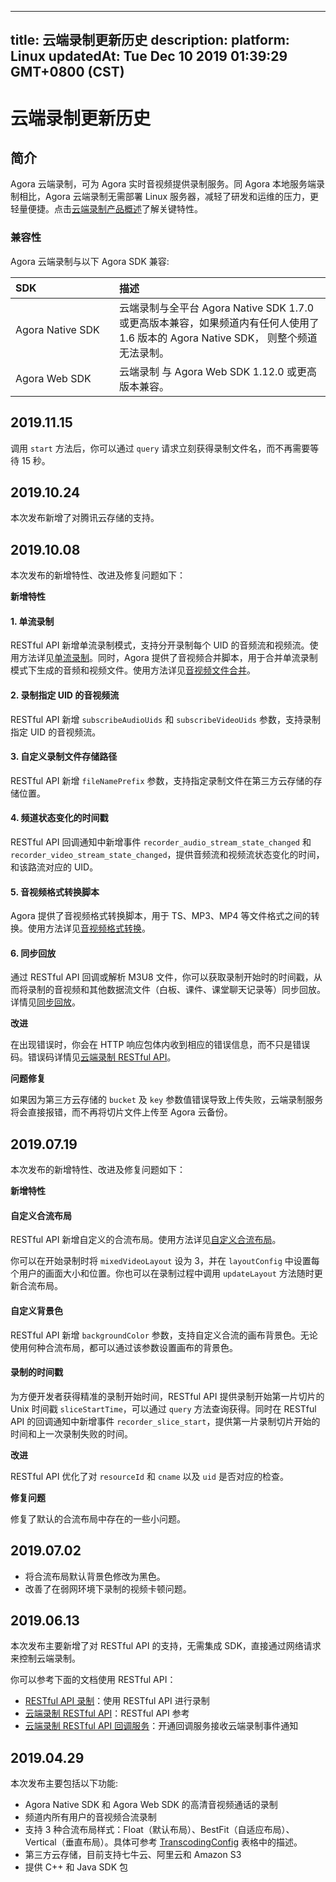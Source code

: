 
---
title: 云端录制更新历史
description: 
platform: Linux
updatedAt: Tue Dec 10 2019 01:39:29 GMT+0800 (CST)
---
# 云端录制更新历史
## 简介

Agora 云端录制，可为 Agora 实时音视频提供录制服务。同 Agora 本地服务端录制相比，Agora 云端录制无需部署 Linux 服务器，减轻了研发和运维的压力，更轻量便捷。点击[云端录制产品概述](../../cn/cloud-recording/product_cloud_recording.md)了解关键特性。

### 兼容性

Agora 云端录制与以下 Agora SDK 兼容:

<style>
table th:first-of-type {
width: 150px;
}
</style>
| SDK              | 描述                                                         |
| :--------------- | :----------------------------------------------------------- |
| Agora Native SDK | 云端录制与全平台 Agora Native SDK 1.7.0 或更高版本兼容，如果频道内有任何人使用了 1.6 版本的 Agora Native SDK， 则整个频道无法录制。 |
| Agora Web SDK    | 云端录制 与 Agora Web SDK 1.12.0 或更高版本兼容。            |


## 2019.11.15

调用 `start` 方法后，你可以通过 `query` 请求立刻获得录制文件名，而不再需要等待 15 秒。

##  2019.10.24

本次发布新增了对腾讯云存储的支持。


##  2019.10.08

本次发布的新增特性、改进及修复问题如下：

**新增特性**

#### 1. 单流录制

RESTful API 新增单流录制模式，支持分开录制每个 UID 的音频流和视频流。使用方法详见[单流录制](../../cn/cloud-recording/cloud_recording_individual_mode.md)。同时，Agora 提供了音视频合并脚本，用于合并单流录制模式下生成的音频和视频文件。使用方法详见[音视频文件合并](../../cn/cloud-recording/cloud_recording_merge_files.md)。

#### 2. 录制指定 UID 的音视频流

RESTful API 新增 `subscribeAudioUids` 和 `subscribeVideoUids` 参数，支持录制指定 UID 的音视频流。

#### 3. 自定义录制文件存储路径

RESTful API 新增 `fileNamePrefix` 参数，支持指定录制文件在第三方云存储的存储位置。

#### 4. 频道状态变化的时间戳

RESTful API 回调通知中新增事件 `recorder_audio_stream_state_changed` 和 `recorder_video_stream_state_changed`，提供音频流和视频流状态变化的时间，和该路流对应的 UID。

#### 5. 音视频格式转换脚本

Agora 提供了音视频格式转换脚本，用于 TS、MP3、MP4 等文件格式之间的转换。使用方法详见[音视频格式转换](../../cn/cloud-recording/cloud_recording_convert_format.md)。

#### 6. 同步回放

通过 RESTful API 回调或解析 M3U8 文件，你可以获取录制开始时的时间戳，从而将录制的音视频和其他数据流文件（白板、课件、课堂聊天记录等）同步回放。详情见[同步回放](../../cn/cloud-recording/cloud_recording_playback.md)。

**改进**

在出现错误时，你会在 HTTP 响应包体内收到相应的错误信息，而不只是错误码。错误码详情见[云端录制 RESTful API](../../cn/cloud-recording/cloud_recording_api_rest.md)。

**问题修复**

如果因为第三方云存储的 `bucket` 及 `key` 参数值错误导致上传失败，云端录制服务将会直接报错，而不再将切片文件上传至 Agora 云备份。

##  2019.07.19

本次发布的新增特性、改进及修复问题如下：

**新增特性**

#### 自定义合流布局

RESTful API 新增自定义的合流布局。使用方法详见[自定义合流布局](../../cn/cloud-recording/cloud_layout_guide.md)。

你可以在开始录制时将 `mixedVideoLayout` 设为 3，并在 `layoutConfig` 中设置每个用户的画面大小和位置。你也可以在录制过程中调用 `updateLayout` 方法随时更新合流布局。

#### 自定义背景色

RESTful API 新增 `backgroundColor` 参数，支持自定义合流的画布背景色。无论使用何种合流布局，都可以通过该参数设置画布的背景色。

#### 录制的时间戳

为方便开发者获得精准的录制开始时间，RESTful API 提供录制开始第一片切片的 Unix 时间戳 `sliceStartTime`，可以通过 `query` 方法查询获得。同时在 RESTful API 的回调通知中新增事件 `recorder_slice_start`，提供第一片录制切片开始的时间和上一次录制失败的时间。

**改进**

RESTful API 优化了对 `resourceId` 和 `cname` 以及 `uid` 是否对应的检查。

**修复问题**

修复了默认的合流布局中存在的一些小问题。

##  2019.07.02

- 将合流布局默认背景色修改为黑色。
- 改善了在弱网环境下录制的视频卡顿问题。

##  2019.06.13

本次发布主要新增了对 RESTful API 的支持，无需集成 SDK，直接通过网络请求来控制云端录制。

你可以参考下面的文档使用 RESTful API：

- [RESTful API 录制](../../cn/cloud-recording/cloud_recording_rest.md)：使用 RESTful API 进行录制
- [云端录制 RESTful API](../../cn/cloud-recording/cloud_recording_api_rest.md)：RESTful API 参考
- [云端录制 RESTful API 回调服务](../../cn/cloud-recording/cloud_recording_callback_rest.md)：开通回调服务接收云端录制事件通知

##  2019.04.29

本次发布主要包括以下功能:

- Agora Native SDK 和 Agora Web SDK 的高清音视频通话的录制
- 频道内所有用户的音视频合流录制
- 支持 3 种合流布局样式：Float（默认布局）、BestFit（自适应布局）、Vertical（垂直布局）。具体可参考 [TranscodingConfig](../../cn/cloud-recording/cloud_recording_api.md) 表格中的描述。
- 第三方云存储，目前支持七牛云、阿里云和 Amazon S3
- 提供 C++ 和 Java SDK 包
